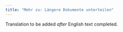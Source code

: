 ```yaml
---
title: "Mehr zu: Längere Dokumente unterteilen"
---
```

Translation to be added _after_ English text completed.
